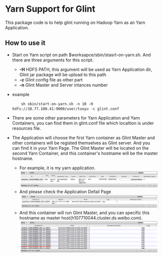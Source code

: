 # Yarn Support for Glint

This package code is to help glint running on Hadoop Yarn as an Yarn Application.

## How to use it

* Start on Yarn script on path $worksapce/sbin/stasrt-on-yarn.sh. And there are three arguments for this script.
	* **-H**	HDFS PATH, this argument will be used as Yarn Application dir, Glint jar package will be upload to this path
	* **-c**	Glint config file as other part
	* **-n**	Glint Master and Server intances number


* example
	```language=scala
    	sh sbin/start-on-yarn.sh -n 10 -H hdfs://10.77.100.41:9000/user/tuoyu -c glint.conf
	```
* There are some other parameters for Yarn Application and Yarn Containers, you can find them in glint.conf file which localtion is under resources file.
* The Application will choose the first Yarn container as Glint Master and other containers will be registed themselves as Glint server. And you can find it in your Yarn Page. The Glint Master will be located on the second Yarn Container, and this container's hostname will be the master hostname.
	* For example, it is my yarn application.
	![Application](glint-on-yarn-1.png)
    * And please check the Application Defail Page
    ![Application Detail](glint-on-yarn-2.png)
	* And this container will run Glint Master, and you can specific this hostname as master host(h107710044.cluster.ds.weibo.com).
	![Master Host Container](glint-on-yarn-3.png)
